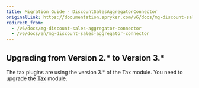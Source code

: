 ```yaml
---
title: Migration Guide - DiscountSalesAggregatorConnector
originalLink: https://documentation.spryker.com/v6/docs/mg-discount-sales-aggregator-connector
redirect_from:
  - /v6/docs/mg-discount-sales-aggregator-connector
  - /v6/docs/en/mg-discount-sales-aggregator-connector
---
```


## Upgrading from Version 2.* to Version 3.*
The tax plugins are using the version 3.* of the Tax module. You need to upgrade the [Tax](/docs/scos/dev/migration-and-integration/202001.0/module-migration-guides/migration-guide-tax.html) module.
